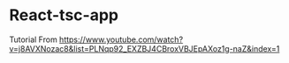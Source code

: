 # React-tsc-app

Tutorial From https://www.youtube.com/watch?v=j8AVXNozac8&list=PLNqp92_EXZBJ4CBroxVBJEpAXoz1g-naZ&index=1
